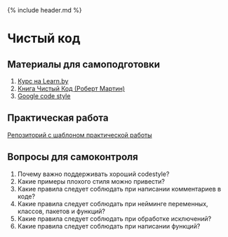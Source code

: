 {% include header.md %}

Чистый код
===

Материалы для самоподготовки
---------------------
1. [Курс на Learn.by](https://learn.by/courses/course-v1:EPAM+CC+ext1/about)
1. [Книга Чистый Код (Роберт Мартин)](./books/Чистый%20Код%20(Роберт%20Мартин).djvu)
1. [Google code style](https://google.github.io/styleguide/javaguide.html)

Практическая работа
---------------------
[Репозиторий с шаблоном практической работы](https://github.com/java-online-course/clean-code-practice)

Вопросы для самоконтроля
---------------------
1. Почему важно поддерживать хороший codestyle?
1. Какие примеры плохого стиля можно привести?
1. Какие правила следует соблюдать при написании комментариев в коде?
1. Какие правила следует соблюдать при нейминге переменных, классов, пакетов и функций?
1. Какие правила следует соблюдать при обработке исключений?
1. Какие правила следует соблюдать при написании функций?
